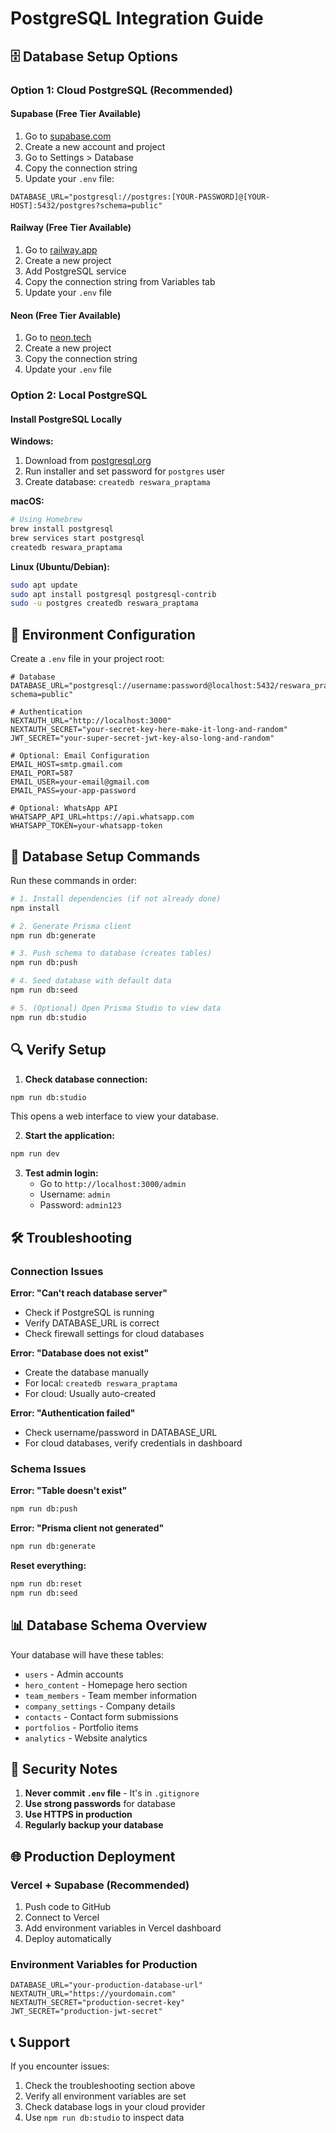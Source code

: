 # PostgreSQL Integration Guide

## 🗄️ Database Setup Options

### Option 1: Cloud PostgreSQL (Recommended)

#### **Supabase (Free Tier Available)**
1. Go to [supabase.com](https://supabase.com)
2. Create a new account and project
3. Go to Settings > Database
4. Copy the connection string
5. Update your `.env` file:

```env
DATABASE_URL="postgresql://postgres:[YOUR-PASSWORD]@[YOUR-HOST]:5432/postgres?schema=public"
```

#### **Railway (Free Tier Available)**
1. Go to [railway.app](https://railway.app)
2. Create a new project
3. Add PostgreSQL service
4. Copy the connection string from Variables tab
5. Update your `.env` file

#### **Neon (Free Tier Available)**
1. Go to [neon.tech](https://neon.tech)
2. Create a new project
3. Copy the connection string
4. Update your `.env` file

### Option 2: Local PostgreSQL

#### **Install PostgreSQL Locally**

**Windows:**
1. Download from [postgresql.org](https://www.postgresql.org/download/windows/)
2. Run installer and set password for `postgres` user
3. Create database: `createdb reswara_praptama`

**macOS:**
```bash
# Using Homebrew
brew install postgresql
brew services start postgresql
createdb reswara_praptama
```

**Linux (Ubuntu/Debian):**
```bash
sudo apt update
sudo apt install postgresql postgresql-contrib
sudo -u postgres createdb reswara_praptama
```

## 🔧 Environment Configuration

Create a `.env` file in your project root:

```env
# Database
DATABASE_URL="postgresql://username:password@localhost:5432/reswara_praptama?schema=public"

# Authentication
NEXTAUTH_URL="http://localhost:3000"
NEXTAUTH_SECRET="your-secret-key-here-make-it-long-and-random"
JWT_SECRET="your-super-secret-jwt-key-also-long-and-random"

# Optional: Email Configuration
EMAIL_HOST=smtp.gmail.com
EMAIL_PORT=587
EMAIL_USER=your-email@gmail.com
EMAIL_PASS=your-app-password

# Optional: WhatsApp API
WHATSAPP_API_URL=https://api.whatsapp.com
WHATSAPP_TOKEN=your-whatsapp-token
```

## 🚀 Database Setup Commands

Run these commands in order:

```bash
# 1. Install dependencies (if not already done)
npm install

# 2. Generate Prisma client
npm run db:generate

# 3. Push schema to database (creates tables)
npm run db:push

# 4. Seed database with default data
npm run db:seed

# 5. (Optional) Open Prisma Studio to view data
npm run db:studio
```

## 🔍 Verify Setup

1. **Check database connection:**
```bash
npm run db:studio
```
This opens a web interface to view your database.

2. **Start the application:**
```bash
npm run dev
```

3. **Test admin login:**
   - Go to `http://localhost:3000/admin`
   - Username: `admin`
   - Password: `admin123`

## 🛠️ Troubleshooting

### Connection Issues

**Error: "Can't reach database server"**
- Check if PostgreSQL is running
- Verify DATABASE_URL is correct
- Check firewall settings for cloud databases

**Error: "Database does not exist"**
- Create the database manually
- For local: `createdb reswara_praptama`
- For cloud: Usually auto-created

**Error: "Authentication failed"**
- Check username/password in DATABASE_URL
- For cloud databases, verify credentials in dashboard

### Schema Issues

**Error: "Table doesn't exist"**
```bash
npm run db:push
```

**Error: "Prisma client not generated"**
```bash
npm run db:generate
```

**Reset everything:**
```bash
npm run db:reset
npm run db:seed
```

## 📊 Database Schema Overview

Your database will have these tables:
- `users` - Admin accounts
- `hero_content` - Homepage hero section
- `team_members` - Team member information
- `company_settings` - Company details
- `contacts` - Contact form submissions
- `portfolios` - Portfolio items
- `analytics` - Website analytics

## 🔐 Security Notes

1. **Never commit `.env` file** - It's in `.gitignore`
2. **Use strong passwords** for database
3. **Use HTTPS in production**
4. **Regularly backup your database**

## 🌐 Production Deployment

### Vercel + Supabase (Recommended)
1. Push code to GitHub
2. Connect to Vercel
3. Add environment variables in Vercel dashboard
4. Deploy automatically

### Environment Variables for Production
```env
DATABASE_URL="your-production-database-url"
NEXTAUTH_URL="https://yourdomain.com"
NEXTAUTH_SECRET="production-secret-key"
JWT_SECRET="production-jwt-secret"
```

## 📞 Support

If you encounter issues:
1. Check the troubleshooting section above
2. Verify all environment variables are set
3. Check database logs in your cloud provider
4. Use `npm run db:studio` to inspect data